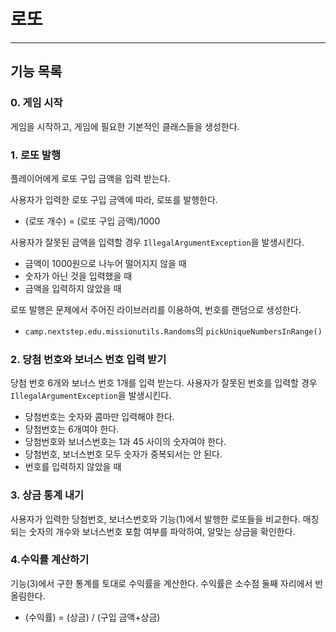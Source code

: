# 로또

* * *

## 기능 목록
### 0. 게임 시작
게임을 시작하고, 게임에 필요한 기본적인 클래스들을 생성한다.

### 1. 로또 발행
플레이어에게 로또 구입 금액을 입력 받는다.

사용자가 입력한 로또 구입 금액에 따라, 로또를 발행한다.
- (로또 개수) = (로또 구입 금액)/1000

사용자가 잘못된 금액을 입력할 경우 `IllegalArgumentException`을 발생시킨다.
- 금액이 1000원으로 나누어 떨어지지 않을 때
- 숫자가 아닌 것을 입력했을 때
- 금액을 입력하지 않았을 때

로또 발행은 문제에서 주어진 라이브러리를 이용하여, 번호를 랜덤으로 생성한다.
- `camp.nextstep.edu.missionutils.Randoms`의 `pickUniqueNumbersInRange()`

### 2. 당첨 번호와 보너스 번호 입력 받기
당첨 번호 6개와 보너스 번호 1개를 입력 받는다.
사용자가 잘못된 번호를 입력할 경우 `IllegalArgumentException`을 발생시킨다.
- 당첨번호는 숫자와 콤마만 입력해야 한다.
- 당첨번호는 6개여야 한다.
- 당첨번호와 보너스번호는 1과 45 사이의 숫자여야 한다.
- 당첨번호, 보너스번호 모두 숫자가 중복되서는 안 된다.
- 번호를 입력하지 않았을 때

### 3. 상금 통계 내기
사용자가 입력한 당첨번호, 보너스번호와 기능(1)에서 발행한 로또들을 비교한다. 
매칭되는 숫자의 개수와 보너스번호 포함 여부를 파악하여, 알맞는 상금을 확인한다.

### 4.수익률 계산하기
기능(3)에서 구한 통계를 토대로 수익률을 계산한다. 수익률은 소수점 둘째 자리에서 반올림한다.
- (수익률) = (상금) / (구입 금액+상금)